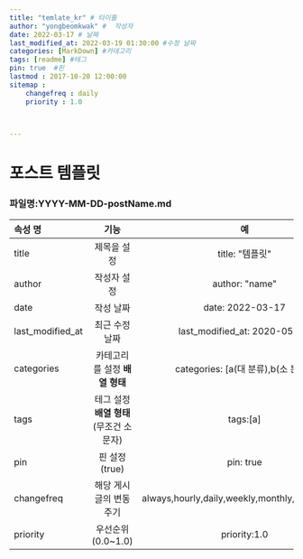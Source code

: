 ```yaml
---
title: "temlate_kr" # 타이틀 
author: "yongbeomkwak" #  작성자 
date: 2022-03-17 # 날짜 
last_modified_at: 2022-03-19 01:30:00 #수정 날짜 
categories: [MarkDown] #카데고리 
tags: [readme] #테그 
pin: true  #핀
lastmod : 2017-10-20 12:00:00
sitemap :
    changefreq : daily
    priority : 1.0
 


---
```

# 포스트 템플릿

### 파일명:YYYY-MM-DD-postName.md

|속성 명           |      기능            |       예                   |    
|:---------------|:-------------------:|:----------------------------------------------:|
|title           | 제목을 설정            | title: "템플릿"                                 |
|author          | 작성자 설정            | author: "name"                                |
|date            | 작성 날짜             | date: 2022-03-17                               |
|last_modified_at| 최근 수정날짜          | last_modified_at: 2020-05-05                   |
|categories      | 카테고리를 설정 **배열 형태** | categories: [a(대 분류),b(소 분류)]           |
|tags            | 테그 설정 **배열 형태** (무조건 소문자)    | tags:[a]                       |
|pin             | 핀 설정 (true)       | pin: true                                      |
|changefreq      | 해당 게시글의 변동 주기  | always,hourly,daily,weekly,monthly,yearly,never|
|priority        | 우선순위(0.0~1.0)     | priority:1.0                                   |       
